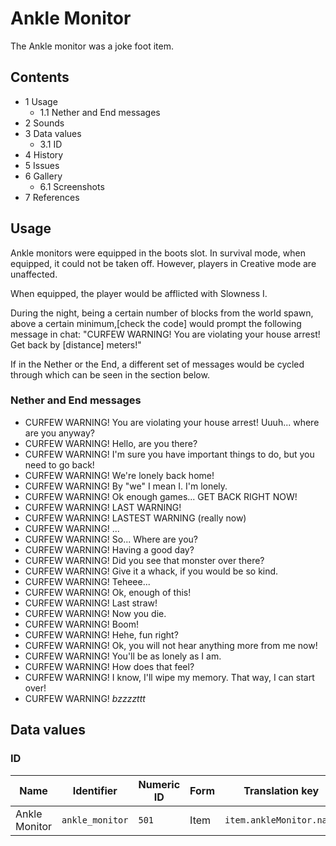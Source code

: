# Ankle Monitor
The Ankle monitor was a joke foot item.

## Contents
- 1 Usage
	- 1.1 Nether and End messages
- 2 Sounds
- 3 Data values
	- 3.1 ID
- 4 History
- 5 Issues
- 6 Gallery
	- 6.1 Screenshots
- 7 References

## Usage
Ankle monitors were equipped in the boots slot. In survival mode, when equipped, it could not be taken off. However, players in Creative mode are unaffected.

When equipped, the player would be afflicted with Slowness I.

During the night, being a certain number of blocks from the world spawn, above a certain minimum,[check the code] would prompt the following message in chat: "CURFEW WARNING! You are violating your house arrest! Get back by [distance] meters!"

If in the Nether or the End, a different set of messages would be cycled through which can be seen in the section below.

### Nether and End messages
- CURFEW WARNING! You are violating your house arrest! Uuuh... where are you anyway?
- CURFEW WARNING! Hello, are you there?
- CURFEW WARNING! I'm sure you have important things to do, but you need to go back!
- CURFEW WARNING! We're lonely back home!
- CURFEW WARNING! By "we" I mean I. I'm lonely.
- CURFEW WARNING! Ok enough games... GET BACK RIGHT NOW!
- CURFEW WARNING! LAST WARNING!
- CURFEW WARNING! LASTEST WARNING (really now)
- CURFEW WARNING! ...
- CURFEW WARNING! So... Where are you?
- CURFEW WARNING! Having a good day?
- CURFEW WARNING! Did you see that monster over there?
- CURFEW WARNING! Give it a whack, if you would be so kind.
- CURFEW WARNING! Teheee...
- CURFEW WARNING! Ok, enough of this!
- CURFEW WARNING! Last straw!
- CURFEW WARNING! Now you die.
- CURFEW WARNING! Boom!
- CURFEW WARNING! Hehe, fun right?
- CURFEW WARNING! Ok, you will not hear anything more from me now!
- CURFEW WARNING! You'll be as lonely as I am.
- CURFEW WARNING! How does that feel?
- CURFEW WARNING! I know, I'll wipe my memory. That way, I can start over!
- CURFEW WARNING! *bzzzzttt*

## Data values
### ID
| Name          | Identifier      | Numeric ID | Form | Translation key          |
|---------------|-----------------|------------|------|--------------------------|
| Ankle Monitor | `ankle_monitor` | `501`      | Item | `item.ankleMonitor.name` |


